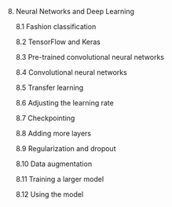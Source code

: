 8. Neural Networks and Deep Learning
  
    8.1 Fashion classification

    8.2 TensorFlow and Keras

    8.3 Pre-trained convolutional neural networks

    8.4 Convolutional neural networks

    8.5 Transfer learning

    8.6 Adjusting the learning rate

    8.7 Checkpointing

    8.8 Adding more layers

    8.9 Regularization and dropout

    8.10 Data augmentation

    8.11 Training a larger model

    8.12 Using the model
